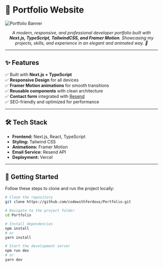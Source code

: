 # 🌟 Portfolio Website  

![Portfolio Banner](https://github.com/codewithferdous/Portfolio/api?type=waving&color=gradient&height=200&section=header&text=Welcome%20to%20My%20Portfolio!&fontSize=40&fontAlignY=35&animation=fadeIn)  

<p align="center">
  <em>A modern, responsive, and professional developer portfolio built with <b>Next.js, TypeScript, TailwindCSS, and Framer Motion</b>. Showcasing my projects, skills, and experience in an elegant and animated way. 🚀</em>
</p>

---

## ✨ Features  

✅ Built with **Next.js + TypeScript**  
✅ **Responsive Design** for all devices  
✅ **Framer Motion animations** for smooth transitions  
✅ **Reusable components** with clean architecture  
✅ **Contact form** integrated with [Resend](https://resend.com/)  
✅ SEO-friendly and optimized for performance  

---

## 🛠️ Tech Stack  

- **Frontend:** Next.js, React, TypeScript  
- **Styling:** Tailwind CSS  
- **Animations:** Framer Motion  
- **Email Service:** Resend API  
- **Deployment:** Vercel  

---

## 🚀 Getting Started  

Follow these steps to clone and run the project locally:  

```bash
# Clone the repository
git clone https://github.com/codewithferdous/Portfolio.git

# Navigate to the project folder
cd Portfolio

# Install dependencies
npm install
# or
yarn install

# Start the development server
npm run dev
# or
yarn dev
